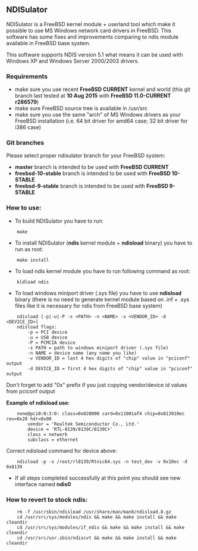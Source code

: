 ## NDISulator
NDISulator is a FreeBSD kernel module + userland tool which make it possible to use MS Windows network card drivers in FreeBSD.
This software has some fixes and improvements comparing to ndis module available in FreeBSD base system.

This software supports NDIS version 5.1 what means it can be used with Windows XP and Windows Server 2000/2003 drivers.

### Requirements
* make sure you use recent **FreeBSD CURRENT** kernel and world (this git branch last tested at **10 Aug 2015** with **FreeBSD 11.0-CURRENT r286579**)
* make sure FreeBSD source tree is available in /usr/src
* make sure you use the same "arch" of MS Windows drivers as your FreeBSD installation (i.e. 64 bit driver for amd64 case; 32 bit driver for i386 case)

### Git branches
Please select proper ndisulator branch for your FreeBSD system:
- **master** branch is intended to be used with **FreeBSD CURRENT**
- **freebsd-10-stable** branch is intended to be used with **FreeBSD 10-STABLE**
- **freebsd-9-stable** branch is intended to be used with **FreeBSD 9-STABLE**

### How to use:
* To build NDISulator you have to run:
```
	make
```

* To install NDISulator (**ndis** kernel module + **ndisload** binary) you have to run as root:
```
	make install
```

* To load ndis kernel module you have to run following command as root:
```
	kldload ndis
```

* To load windows miniport driver (.sys file) you have to use **ndisload** binary (there is no need to generate kernel module based on .inf + .sys files like it is necessary for ndis from FreeBSD base system)
```
	ndisload [-p|-u|-P -s <PATH> -n <NAME> -v <VENDOR_ID> -d <DEVICE_ID>]
	ndisload flags:
		-p = PCI device
		-u = USB device
		-P = PCMCIA device
		-s PATH = path to windows miniport driver (.sys file)
		-n NAME = device name (any name you like)
		-v VENDOR_ID = last 4 hex digits of "chip" value in "pciconf" output
		-d DEVICE_ID = first 4 hex digits of "chip" value in "pciconf" output
```
Don't forget to add "0x" prefix if you just copying vendor/device id values from pciconf output

**Example of ndisload use:**
```
	none@pci0:0:3:0: class=0x020000 card=0x11001af4 chip=0x813910ec rev=0x20 hdr=0x00
		vendor = 'Realtek Semiconductor Co., Ltd.'
		device = 'RTL-8139/8139C/8139C+'
		class = network
		subclass = ethernet
```
Correct ndisload command for device above:
```
	ndisload -p -s /root/rl8139/Rtnic64.sys -n test_dev -v 0x10ec -d 0x8139
```

* If all steps completed successfully at this point you should see new interface named **ndis0**


### How to revert to stock ndis:
```
	rm -f /usr/sbin/ndisload /usr/share/man/man8/ndisload.8.gz
	cd /usr/src/sys/modules/ndis && make && make install && make cleandir
	cd /usr/src/sys/modules/if_ndis && make && make install && make cleandir
	cd /usr/src/usr.sbin/ndiscvt && make && make install && make cleandir
```
